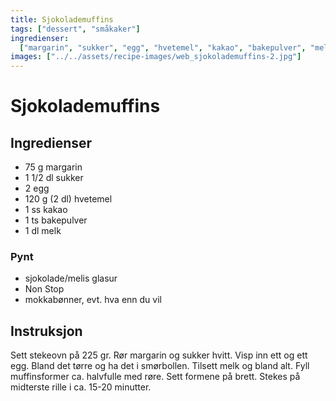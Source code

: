 ```yaml
---
title: Sjokolademuffins
tags: ["dessert", "småkaker"]
ingredienser:
  ["margarin", "sukker", "egg", "hvetemel", "kakao", "bakepulver", "melk"]
images: ["../../assets/recipe-images/web_sjokolademuffins-2.jpg"]
---
```


# Sjokolademuffins

## Ingredienser

- 75 g margarin
- 1 1/2 dl sukker
- 2 egg
- 120 g (2 dl) hvetemel
- 1 ss kakao
- 1 ts bakepulver
- 1 dl melk

### Pynt

- sjokolade/melis glasur
- Non Stop
- mokkabønner, evt. hva enn du vil

## Instruksjon

Sett stekeovn på 225 gr. Rør margarin og sukker hvitt. Visp inn ett og ett egg. Bland det tørre og ha det i smørbollen. Tilsett melk og bland alt. Fyll muffinsformer ca. halvfulle med røre. Sett formene på brett. Stekes på midterste rille i ca. 15-20 minutter.

